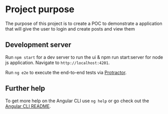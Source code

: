 # Project purpose

The purpose of this project is to create a POC to demonstrate a application that will give the user to login and create posts and view them

## Development server

Run `npm start` for a dev server to run the ui & npm run start:server for node js application. Navigate to `http://localhost:4201`.

Run `ng e2e` to execute the end-to-end tests via [Protractor](http://www.protractortest.org/).

## Further help

To get more help on the Angular CLI use `ng help` or go check out the [Angular CLI README](https://github.com/angular/angular-cli/blob/master/README.md).
